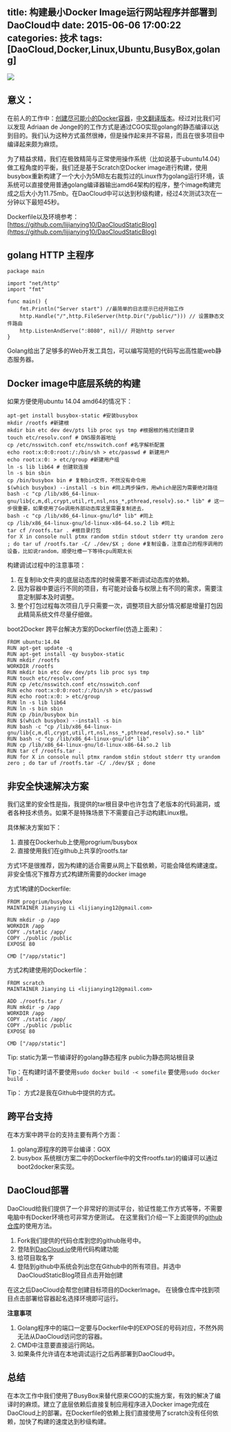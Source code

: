 title: 构建最小Docker Image运行网站程序并部署到DaoCloud中
date: 2015-06-06 17:00:22
categories: 技术
tags: [DaoCloud,Docker,Linux,Ubuntu,BusyBox,golang]
---

![](http://7viiaq.com1.z0.glb.clouddn.com/docker.jpg)

## 意义：
在前人的工作中：[创建尽可能小的Docker容器](http://blog.xebia.com/2014/07/04/create-the-smallest-possible-docker-container/)，[中文翻译版本](http://www.tuicool.com/articles/3yiume)。经过对比我们可以发现 Adriaan de Jonge的的工作方式是通过CGO实现golang的静态编译以达到目的。我们认为这种方式虽然很棒，但是操作起来并不容易，而且在很多项目中编译起来颇为麻烦。

为了精益求精，我们在极致精简与正常使用操作系统（比如说基于ubuntu14.04）做工程角度的平衡，我们还是基于Scratch空Docker image进行构建，使用busybox重新构建了一个大小为5MB左右裁剪过的Linux作为golang运行环境，该系统可以直接使用普通golang编译器输出amd64架构的程序，整个image构建完成之后大小为11.75mb。在DaoCloud中可以达到秒级构建，经过4次测试3次在一分钟以下最短45秒。

Dockerfile以及环境参考：[https://github.com/lijianying10/DaoCloudStaticBlog](https://github.com/lijianying10/DaoCloudStaticBlog)

## golang HTTP 主程序

```golang
package main

import "net/http"
import "fmt"

func main() {
	fmt.Println("Server start") //最简单的日志提示已经开始工作
	http.Handle("/",http.FileServer(http.Dir("/public/"))) // 设置静态文件路由
	http.ListenAndServe(":8080", nil)// 开始http server
}
```

Golang给出了足够多的Web开发工具包，可以编写简短的代码写出高性能web静态服务器。

## Docker image中底层系统的构建
如果方便使用ubuntu 14.04 amd64的情况下：

```shell
apt-get install busybox-static #安装busybox
mkdir /rootfs #新建根
mkdir bin etc dev dev/pts lib proc sys tmp #根据根的格式创建目录
touch etc/resolv.conf # DNS服务器地址
cp /etc/nsswitch.conf etc/nsswitch.conf #名字解析配置
echo root:x:0:0:root:/:/bin/sh > etc/passwd # 新建用户
echo root:x:0: > etc/group #新建用户组
ln -s lib lib64 # 创建软连接
ln -s bin sbin 
cp /bin/busybox bin # 复制bin文件，不然没有命令用
$(which busybox) --install -s bin #同上两步操作，用which是因为需要绝对路径
bash -c "cp /lib/x86_64-linux-gnu/lib{c,m,dl,crypt,util,rt,nsl,nss_*,pthread,resolv}.so.* lib" # 这一步很重要，如果使用了Go调用外部动态库这里需要复制进去，
bash -c "cp /lib/x86_64-linux-gnu/ld* lib" #同上
cp /lib/x86_64-linux-gnu/ld-linux-x86-64.so.2 lib #同上
tar cf /rootfs.tar . #根目录打包
for X in console null ptmx random stdin stdout stderr tty urandom zero ; do tar uf /rootfs.tar -C/ ./dev/$X ; done #复制设备，注意自己的程序调用的设备，比如说random，顺便吐槽一下等待cpu周期太长
```

构建调试过程中的注意事项：
1. 在复制lib文件夹的底层动态库的时候需要不断调试动态库的依赖。
2. 因为容器中要运行不同的项目，有可能对设备与权限上有不同的需求，需要注意定制脚本及时调整。
3. 整个打包过程每次项目几乎只需要一次，调整项目大部分情况都是增量打包因此精简系统文件尽量仔细做。

boot2Docker 跨平台解决方案的Dockerfile(仿造上面来)：
```
FROM ubuntu:14.04
RUN apt-get update -q
RUN apt-get install -qy busybox-static
RUN mkdir /rootfs
WORKDIR /rootfs
RUN mkdir bin etc dev dev/pts lib proc sys tmp
RUN touch etc/resolv.conf
RUN cp /etc/nsswitch.conf etc/nsswitch.conf
RUN echo root:x:0:0:root:/:/bin/sh > etc/passwd
RUN echo root:x:0: > etc/group
RUN ln -s lib lib64
RUN ln -s bin sbin
RUN cp /bin/busybox bin
RUN $(which busybox) --install -s bin
RUN bash -c "cp /lib/x86_64-linux-gnu/lib{c,m,dl,crypt,util,rt,nsl,nss_*,pthread,resolv}.so.* lib"
RUN bash -c "cp /lib/x86_64-linux-gnu/ld* lib"
RUN cp /lib/x86_64-linux-gnu/ld-linux-x86-64.so.2 lib
RUN tar cf /rootfs.tar .
RUN for X in console null ptmx random stdin stdout stderr tty urandom zero ; do tar uf /rootfs.tar -C/ ./dev/$X ; done
```

## 非安全快速解决方案
我们这里的安全性是指，我提供的tar根目录中也许包含了老版本的代码漏洞，或者各种技术债务。如果不是特殊场景下不需要自己手动构建Linux根。

具体解决方案如下：
1. 直接在Dockerhub上使用progrium/busybox
2. 直接使用我们在github上共享的rootfs.tar

方式1不是很推荐，因为构建的适合需要从网上下载依赖，可能会降低构建速度。
非安全情况下推荐方式2构建所需要的docker image

方式1构建的Dockerfile:
```
FROM progrium/busybox
MAINTAINER Jianying Li <lijianying12@gmail.com>

RUN mkdir -p /app
WORKDIR /app
COPY ./static /app/
COPY ./public /public
EXPOSE 80

CMD ["/app/static"]
```

方式2构建使用的Dockerfile：
```
FROM scratch
MAINTAINER Jianying Li <lijianying12@gmail.com>

ADD ./rootfs.tar /
RUN mkdir -p /app
WORKDIR /app
COPY ./static /app/
COPY ./public /public
EXPOSE 80

CMD ["/app/static"]
```

Tip: static为第一节编译好的golang静态程序
public为静态网站根目录

Tip：在构建时请不要使用`sudo docker build -< somefile`
要使用`sudo docker build .`

Tip： 方式2是我在Github中提供的方式。

## 跨平台支持
在本方案中跨平台的支持主要有两个方面：
1. golang源程序的跨平台编译：GOX
2. busybox 系统根(方案二中的Dockerfile中的文件rootfs.tar)的编译可以通过boot2docker来实现。

## DaoCloud部署
DaoCloud给我们提供了一个非常好的测试平台，验证性能工作方式等等，不需要电脑中有Docker环境也可非常方便测试。
在这里我们介绍一下上面提供的[github仓库](https://github.com/lijianying10/DaoCloudStaticBlog)的使用方法。
1. Fork我们提供的代码仓库到您的github账号中。
2. 登陆到[DaoCloud.io](https://dashboard.daocloud.io/)使用代码构建功能
3. 给项目取名字
4. 登陆到github中系统会列出您在Github中的所有项目。并选中DaoCloudStaticBlog项目点击开始创建

在这之后DaoCloud会帮您创建目标项目的DockerImage。
在镜像仓库中找到项目点击部署给容器起名选择环境即可运行。

**注意事项**
1. Golang程序中的端口一定要与Dockerfile中的EXPOSE的号码对应，不然外网无法从DaoCloud访问您的容器。
2. CMD中注意要直接运行网站。
3. 如果条件允许请在本地调试运行之后再部署到DaoCloud中。

## 总结
在本次工作中我们使用了BusyBox来替代原来CGO的实施方案，有效的解决了编译时的麻烦。建立了底层依赖后直接复制应用程序进入Docker image完成在DaoCloud上的部署。在Dockerfile的依赖上我们直接使用了scratch没有任何依赖，加快了构建的速度达到秒级构建。
